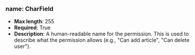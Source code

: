 ### name: CharField

- **Max length**: 255
- **Required**: True
- **Description**: A human-readable name for the permission. This is used to describe what the permission allows (e.g., "Can add article", "Can delete user").
